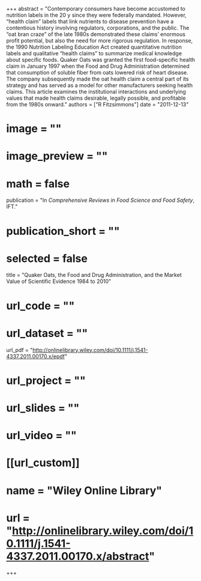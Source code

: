 +++
abstract = "Contemporary consumers have become accustomed to nutrition labels in the 20 y since they were federally mandated. However, “health claim” labels that link nutrients to disease prevention have a contentious history involving regulators, corporations, and the public. The “oat bran craze” of the late 1980s demonstrated these claims’ enormous profit potential, but also the need for more rigorous regulation. In response, the 1990 Nutrition Labeling Education Act created quantitative nutrition labels and qualitative “health claims” to summarize medical knowledge about specific foods. Quaker Oats was granted the first food-specific health claim in January 1997 when the Food and Drug Administration determined that consumption of soluble fiber from oats lowered risk of heart disease. The company subsequently made the oat health claim a central part of its strategy and has served as a model for other manufacturers seeking health claims. This article examines the institutional interactions and underlying values that made health claims desirable, legally possible, and profitable from the 1980s onward."
authors = ["R Fitzsimmons"]
date = "2011-12-13"
# image = ""
# image_preview = ""
# math = false
publication = "In *Comprehensive Reviews in Food Science and Food Safety*, IFT."
# publication_short = ""
# selected = false
title = "Quaker Oats, the Food and Drug Administration, and the Market Value of Scientific Evidence 1984 to 2010"
# url_code = ""
# url_dataset = ""
url_pdf = "http://onlinelibrary.wiley.com/doi/10.1111/j.1541-4337.2011.00170.x/epdf"
# url_project = ""
# url_slides = ""
# url_video = ""

# [[url_custom]]
# name = "Wiley Online Library"
# url = "http://onlinelibrary.wiley.com/doi/10.1111/j.1541-4337.2011.00170.x/abstract"

+++